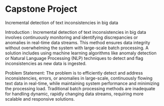 # Capstone Project
  Incremental detection of text inconsistencies in big data

Introduction : Incremental detection of text inconsistencies in big data involves continuously monitoring and identifying discrepancies or anomalies in real-time data streams. This method ensures data integrity without overwhelming the system with large-scale batch processing. A solution includes using machine learning algorithms like anomaly detection or Natural Language Processing (NLP) techniques to detect and flag inconsistencies as new data is ingested.

Problem Statement: The problem is to efficiently detect and address inconsistencies, errors, or anomalies in large-scale, continuously flowing text data in real-time, while maintaining system performance and minimizing the processing load. Traditional batch processing methods are inadequate for handling dynamic, rapidly changing data streams, requiring more scalable and responsive solutions.
